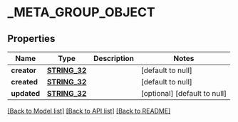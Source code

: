 # _META_GROUP_OBJECT

## Properties
Name | Type | Description | Notes
------------ | ------------- | ------------- | -------------
**creator** | [**STRING_32**](STRING_32.md) |  | [default to null]
**created** | [**STRING_32**](STRING_32.md) |  | [default to null]
**updated** | [**STRING_32**](STRING_32.md) |  | [optional] [default to null]

[[Back to Model list]](../README.md#documentation-for-models) [[Back to API list]](../README.md#documentation-for-api-endpoints) [[Back to README]](../README.md)


